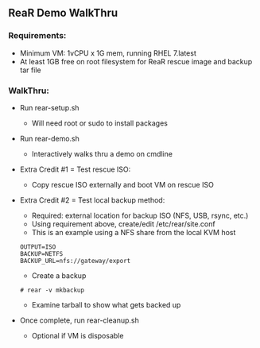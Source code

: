 ## ReaR Demo WalkThru

### Requirements:
* Minimum VM: 1vCPU x 1G mem, running RHEL 7.latest
* At least 1GB free on root filesystem for ReaR rescue image and backup tar file

### WalkThru:
* Run rear-setup.sh
  * Will need root or sudo to install packages

* Run rear-demo.sh
  * Interactively walks thru a demo on cmdline

* Extra Credit #1 = Test rescue ISO:
   * Copy rescue ISO externally and boot VM on rescue ISO

* Extra Credit #2 = Test local backup method:
  * Required: external location for backup ISO (NFS, USB, rsync, etc.)
  * Using requirement above, create/edit /etc/rear/site.conf
  * This is an example using a NFS share from the local KVM host
  ```
  OUTPUT=ISO
  BACKUP=NETFS
  BACKUP_URL=nfs://gateway/export
  ```
  * Create a backup
  ```
  # rear -v mkbackup
  ```
  * Examine tarball to show what gets backed up

* Once complete, run rear-cleanup.sh
  * Optional if VM is disposable
